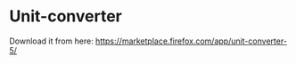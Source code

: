 Unit-converter
==============

Download it from here:  https://marketplace.firefox.com/app/unit-converter-5/

